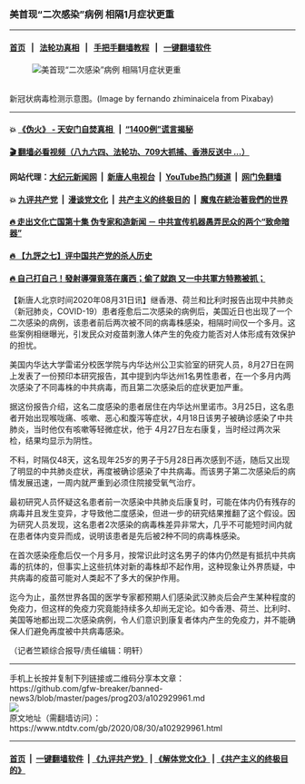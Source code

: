 ### 美首现“二次感染”病例 相隔1月症状更重
------------------------

#### [首页](https://github.com/gfw-breaker/banned-news3/blob/master/README.md) &nbsp;&nbsp;|&nbsp;&nbsp; [法轮功真相](https://github.com/begood0513/basic/blob/master/README.md)  &nbsp;&nbsp;|&nbsp;&nbsp; [手把手翻墙教程](https://github.com/gfw-breaker/guides/wiki)  &nbsp;&nbsp;|&nbsp;&nbsp; [一键翻墙软件](https://github.com/gfw-breaker/nogfw/blob/master/README.md)  



<div><div class="featured_image">
 <figure>
  <img alt="美首现“二次感染”病例 相隔1月症状更重" src="https://i.ntdtv.com/assets/uploads/2020/08/covid-19-4982910_1280-800x450.jpg"/>
 </figure><br/>
 <span class="caption">
  新冠状病毒检测示意图。(Image by fernando zhiminaicela from Pixabay)
 </span>
</div>
</div><hr/>

#### 💥 [《伪火》 - 天安门自焚真相 ](http://141.164.51.119:10000/videos/blog/weihuo.html)&nbsp; |&nbsp; [“1400例”谎言揭秘  ](http://141.164.51.119:10000/videos/blog/jiexi1400.html)

#### [ 🎬  翻墙必看视频（八九六四、法轮功、709大抓捕、香港反送中 ...）](https://github.com/gfw-breaker/links/blob/master/banned.md)

#### 网站代理：[大纪元新闻网](http://167.172.10.89:10080/gb/) &nbsp;|&nbsp; [新唐人电视台](http://167.172.10.89:8808/gb/)  &nbsp;|&nbsp; [YouTube热门频道](http://158.247.203.241/youtube.html) &nbsp;|&nbsp; [网门免翻墙](http://158.247.203.241:11000/show.aspx?name=ogHome)

#### 💥 [九评共产党](http://141.164.51.119:10000/videos/res/jiuping/)&nbsp; |&nbsp; [漫谈党文化](http://141.164.51.119:10000/videos/res/mtdwh/)&nbsp; |&nbsp; [共产主义的终极目的](http://141.164.51.119:10000/videos/res/zjmd/)&nbsp; |&nbsp; [魔鬼在統治著我們的世界](http://141.164.51.119:10000/videos/res/TheSpecter/)  

#### [ 🔥  走出文化亡国第十集 伪专家和造新闻 － 中共宣传机器愚弄民众的两个“致命暗器”](http://141.164.51.119:10000/videos/news/../res/zcwhwg/index.html)

#### [ 🔥  【九評之七】评中国共产党的杀人历史](http://141.164.51.119:10000/videos/news/../res/jiuping/index.html)

#### [ 🔥  自己打自己！發射導彈竟落在廣西；偷了就跑 又一中共軍方特務被抓；](http://141.164.51.119:10000/videos/news/soh01.html)

<div><div class="post_content" itemprop="articleBody">
 <p>
  【新唐人北京时间2020年08月31日讯】继香港、荷兰和比利时报告出现中共肺炎（新冠肺炎，COVID-19）患者痊愈后二次感染的病例后，美国近日也出现了一个二次感染的病例，该患者前后两次被不同的病毒株感染，相隔时间仅一个多月。这些案例相继曝光，引发民众对疫苗刺激人体产生的免疫力能否对人体形成有效保护的担忧。
 </p>
 <p>
  美国内华达大学雷诺分校医学院与内华达州公卫实验室的研究人员，8月27日在网上发表了一份预印本研究报告，其中提到内华达州1名男性患者，在一个多月内两次感染了不同毒株的中共病毒，而且第二次感染后的症状更加严重。
 </p>
 <p>
  据这份报告介绍，这名二度感染的患者居住在内华达州里诺市。3月25日，这名患者开始出现喉咙痛、咳嗽、恶心和腹泻等症状，4月18日该男子被确诊感染了中共肺炎，当时他仅有咳嗽等轻微症状，他于 4月27日左右康复，当时经过两次采检，结果均显示为阴性。
 </p>
 <p>
  不料，时隔仅48天，这名现年25岁的男子于5月28日再次感到不适，随后又出现了明显的中共肺炎症状，再度被确诊感染了中共病毒。而该男子第二次感染后的病情发展迅速，一周内就严重到必须住院接受氧气治疗。
 </p>
 <p>
  最初研究人员怀疑这名患者前一次感染中共肺炎后康复时，可能在体内仍有残存的病毒并且发生变异，才导致他二度感染，但进一步的研究结果推翻了这个假设。因为研究人员发现，这名患者2次感染的病毒株差异非常大，几乎不可能短时间内就在患者体内变异而成，说明该患者是先后被2种不同的病毒株感染。
 </p>
 <p>
  在首次感染痊愈后仅一个月多月，按常识此时这名男子的体内仍然是有抵抗中共病毒的抗体的，但事实上这些抗体对新的毒株却不起作用，这种现象让外界质疑，中共病毒的疫苗可能对人类起不了多大的保护作用。
 </p>
 <p>
  迄今为止，虽然世界各国的医学专家都预期人们感染武汉肺炎后会产生某种程度的免疫力，但这样的免疫力究竟能持续多久却尚无定论。如今香港、荷兰、比利时、美国等地都出现二次感染病例，令人们意识到康复者体内产生的免疫力，并不能确保人们避免再度被中共病毒感染。
 </p>
 <p>
  （记者竺颖综合报导/责任编辑：明轩）
 </p>
 <div class="single_ad">
 </div>
</div>
</div>
<hr/>
手机上长按并复制下列链接或二维码分享本文章：<br/>
https://github.com/gfw-breaker/banned-news3/blob/master/pages/prog203/a102929961.md <br/>
<a href='https://github.com/gfw-breaker/banned-news3/blob/master/pages/prog203/a102929961.md'><img src='https://github.com/gfw-breaker/banned-news3/blob/master/pages/prog203/a102929961.md.png'/></a> <br/>
原文地址（需翻墙访问）：https://www.ntdtv.com/gb/2020/08/30/a102929961.html


------------------------
#### [首页](https://github.com/gfw-breaker/banned-news3/blob/master/README.md) &nbsp;|&nbsp; [一键翻墙软件](https://github.com/gfw-breaker/nogfw/blob/master/README.md) &nbsp;| [《九评共产党》](https://github.com/gfw-breaker/9ping.md/blob/master/README.md#九评之一评共产党是什么) | [《解体党文化》](https://github.com/gfw-breaker/jtdwh.md/blob/master/README.md) | [《共产主义的终极目的》](https://github.com/gfw-breaker/gczydzjmd.md/blob/master/README.md)


<img src='http://gfw-breaker.win/banned-news3/pages/prog203/a102929961.md' width='0px' height='0px'/>